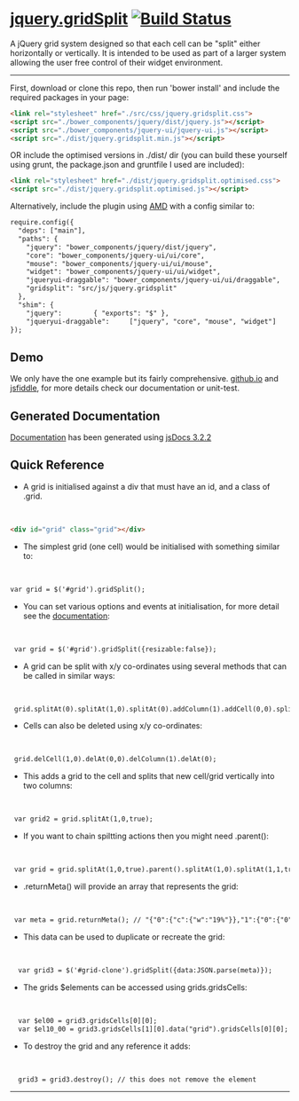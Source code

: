 # [jquery.gridSplit](https://github.com/assetinfo/jquery.gridSplit)         [![Build Status](https://travis-ci.org/assetinfo/jquery.gridSplit.png)](https://travis-ci.org/assetinfo/jquery.gridSplit)

A jQuery grid system designed so that each cell can be "split" either horizontally or vertically. It is intended to be used as part of a larger system allowing the user free control of their widget environment. 

--------

First, download or clone this repo, then run 'bower install' and include the required packages in your page:

```html
<link rel="stylesheet" href="./src/css/jquery.gridsplit.css">
<script src="./bower_components/jquery/dist/jquery.js"></script>
<script src="./bower_components/jquery-ui/jquery-ui.js"></script>
<script src="./dist/jquery.gridsplit.min.js"></script>
```
OR include the optimised versions in ./dist/ dir (you can build these yourself using grunt, the package.json and gruntfile I used are included):

```html
<link rel="stylesheet" href="./dist/jquery.gridsplit.optimised.css">
<script src="./dist/jquery.gridsplit.optimised.js"></script>
```

Alternatively, include the plugin using [AMD](https://github.com/assetinfo/jquery.gridSplit/blob/master/main.js) with a config similar to:

```html
require.config({
  "deps": ["main"],
  "paths": {
    "jquery": "bower_components/jquery/dist/jquery",
    "core": "bower_components/jquery-ui/ui/core",
    "mouse": "bower_components/jquery-ui/ui/mouse",
    "widget": "bower_components/jquery-ui/ui/widget",
    "jqueryui-draggable": "bower_components/jquery-ui/ui/draggable",
    "gridsplit": "src/js/jquery.gridsplit"
  },
  "shim": {
    "jquery":        { "exports": "$" },
    "jqueryui-draggable":     ["jquery", "core", "mouse", "widget"]
});
```
## Demo

We only have the one example but its fairly comprehensive. [github.io](https://assetinfo.github.io/jquery.gridSplit) and [jsfiddle](http://jsfiddle.net/graydixon/bupjuntd/), for more details check our documentation or unit-test.

## Generated Documentation

[Documentation](https://assetinfo.github.io/jquery.gridSplit/docs/) has been generated using [jsDocs 3.2.2](https://github.com/jsdoc3/jsdoc)

## Quick Reference 

* A grid is initialised against a div that must have an id, and a class of .grid.
<br/>

  ```html
  <div id="grid" class="grid"></div>
  ```
* The simplest grid (one cell) would be initialised with something similar to:
<br/>

  ```html
  var grid = $('#grid').gridSplit();
  ```
* You can set various options and events at initialisation, for more detail see the [documentation](https://assetinfo.github.io/jquery.gridSplit/docs/$.fn.gridSplit.html):
<br/>

  ```html
   var grid = $('#grid').gridSplit({resizable:false});
  ```
* A grid can be split with x/y co-ordinates using several methods that can be called in similar ways:
<br/>

  ```html
   grid.splitAt(0).splitAt(1,0).splitAt(0).addColumn(1).addCell(0,0).splitAt(1,0);
  ```
* Cells can also be deleted using x/y co-ordinates:
<br/>

  ```html
   grid.delCell(1,0).delAt(0,0).delColumn(1).delAt(0);
  ``` 
* This adds a grid to the cell and splits that new cell/grid vertically into two columns:
<br/>

  ```html
   var grid2 = grid.splitAt(1,0,true);
  ``` 
* If you want to chain spiltting actions then you might need .parent():
<br/>

  ```html
   var grid = grid.splitAt(1,0,true).parent().splitAt(1,0).splitAt(1,1,true).parent(); // grid is still #grids gridSplit instance
  ``` 
* .returnMeta() will provide an array that represents the grid:
<br/>

  ```html
   var meta = grid.returnMeta(); // "{"0":{"c":{"w":"19%"}},"1":{"0":{"0":{"c":{"w":"50%"}},"1":{"c":{"w":"50%"}},"h":"50%"},"1":{"h":"50%"},"c":{"w":"81%"}}}"
  ``` 
* This data can be used to duplicate or recreate the grid:
<br/>

  ```html
    var grid3 = $('#grid-clone').gridSplit({data:JSON.parse(meta)});
  ``` 

* The grids $elements can be accessed using grids.gridsCells:
<br/>

  ```html
    var $el00 = grid3.gridsCells[0][0];
    var $el10_00 = grid3.gridsCells[1][0].data("grid").gridsCells[0][0];
  ```

* To destroy the grid and any reference it adds:
<br/>

  ```html
    grid3 = grid3.destroy(); // this does not remove the element
  ```  
--------